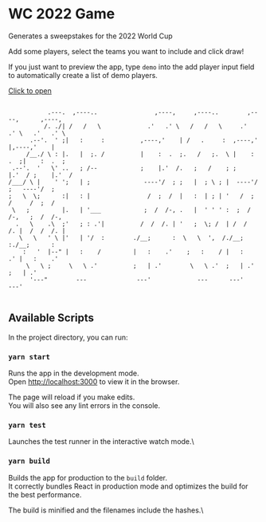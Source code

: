 # WC 2022 Game

Generates a sweepstakes for the 2022 World Cup

Add some players, select the teams you want to include and click draw!

If you just want to preview the app, type `demo` into the add player input field to automatically create a list of demo players.

[Click to open](https://tom-lohan.github.io/wc-game)


```                                                                                      
                                                                                        
           .---.  ,----..                ,----,     ,----..        ,----,      ,----,   
          /. ./| /   /   \             .'   .' \   /   /   \     .'   .' \   .'   .' \  
      .--'.  ' ;|   :     :          ,----,'    | /   .     :  ,----,'    |,----,'    | 
     /__./ \ : |.   |  ;. /          |    :  .  ;.   /   ;.  \ |    :  .  ;|    :  .  ; 
 .--'.  '   \' ..   ; /--            ;    |.'  /.   ;   /    ; ;    |.'  / ;    |.'  /  
/___/ \ |    ' ';   | ;               ----'/  ; ;   |  ; \ ; |  ----'/  ;   ----'/  ;   
;   \  \;      :|   : |                /  ;  /  |   :  | ; | '   /  ;  /     /  ;  /    
 \   ;         |.   | '___            ;  /  /-, .   |  ' ' ' :  ;  /  /-,   ;  /  /-,   
  .   \    .\  ;'   ; : .'|          /  /  /. | '   ;  \; /  | /  /  /. |  /  /  /. |   
   \   \   ' \ |'   | '/  :        ./__;      :  \   \  ',  /./__;      :./__;      :   
    :   '  |--" |   :    /         |   :    .'    ;   :    / |   :    .' |   :    .'    
     \   \ ;     \   \ .'          ;   | .'        \   \ .'  ;   | .'    ;   | .'       
      '---"        ---              ---'             ---      ---'        ---'          
                                                                                        

```


## Available Scripts

In the project directory, you can run:

### `yarn start`

Runs the app in the development mode.\
Open [http://localhost:3000](http://localhost:3000) to view it in the browser.

The page will reload if you make edits.\
You will also see any lint errors in the console.

### `yarn test`

Launches the test runner in the interactive watch mode.\

### `yarn build`

Builds the app for production to the `build` folder.\
It correctly bundles React in production mode and optimizes the build for the best performance.

The build is minified and the filenames include the hashes.\
